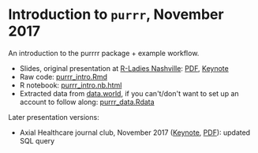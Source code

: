 # Introduction to `purrr`, November 2017

An introduction to the purrrr package + example workflow.

- Slides, original presentation at [R-Ladies Nashville](https://meetup.com/rladies-nashville): [PDF](intro_purrr.pdf), [Keynote](intro_purrr_rladiesnash.key)
- Raw code: [purrr_intro.Rmd](purrr_intro.Rmd)
- R notebook: [purrr_intro.nb.html](https://htmlpreview.github.io/?https://github.com/jenniferthompson/RLadiesIntroToPurrr/blob/master/purrr_intro.nb.html)
- Extracted data from [data.world](https://data.world/nps), if you can't/don't want to set up an account to follow along: [purrr_data.Rdata](purrr_data.Rdata)

Later presentation versions:

- Axial Healthcare journal club, November 2017 ([Keynote](intro_purrr_axial.key), [PDF](intro_purrr_axial_builds.pdf)): updated SQL query